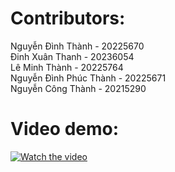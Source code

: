 # Contributors: <br>
Nguyễn Đình Thành - 20225670 <br>
Đinh Xuân Thanh - 20236054 <br>
Lê Minh Thành - 20225764 <br>
Nguyễn Đình Phúc Thành - 20225671 <br>
Nguyễn Công Thành - 20215290 <br>
# Video demo: <br>
[![Watch the video](https://i.pinimg.com/736x/d8/86/1d/d8861df6819fd3a112e982216c441ae6.jpg)](https://drive.google.com/file/d/1YGpQfngU1iILuKd1Q0qJJaD5pgKqKPOi/view?usp=sharing)
